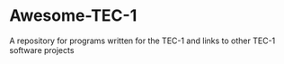 # Awesome-TEC-1
A repository for programs written for the TEC-1 and links to other TEC-1 software projects

